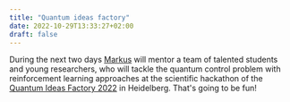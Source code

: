 ```yaml
---
title: "Quantum ideas factory"
date: 2022-10-29T13:33:27+02:00
draft: false
---
```

During the next two days [Markus](/people/markus) will mentor a team of talented students and young researchers, who will tackle the quantum control problem with reinforcement learning approaches at the scientific hackathon of the [Quantum Ideas Factory 2022](http://efeqt.eu/index.php/quantum-ideas-factory/) in Heidelberg. That's going to be fun!